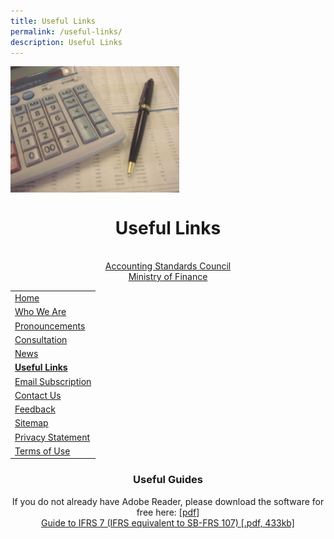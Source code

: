 ```yaml
---
title: Useful Links
permalink: /useful-links/
description: Useful Links
---
```

<img src="/images/Images/Default%20Source/Useful%20Links/img-fr.jpg" alt="img-fr" style="height:202; width:270px;  margin-right:20px;" align="center"> <br><center> <h1>Useful Links</h1>	
[Accounting Standards Council](http://www.asc.gov.sg/)  <br>
[Ministry of Finance](http://www.mof.gov.sg/)  


||
|---|
| [Home](/) |
| [Who We Are](/who-we-are/introduction/) |
| [Pronouncements](/pronouncements/sb-frs/effective-as-at-1-january-2022/) |
| [Consultation](/consultation/exposure-drafts/) |
| [News](/news/) |
| **[Useful Links](/useful-links/)** |
| [Email Subscription](https://form.gov.sg/63624f45fbb3dd00128d2177) |
| [Contact Us](/contact-us/) |
| [Feedback](https://app.helpdesk.agd.gov.sg/public_user/common/Helpdesk.aspx?+3Yh9GmoHeKhzWZc3r2CaJKxUDwVVo7KD+QyznqJW77da0JbfPFRlL+RQ6qggH9m) |
| [Sitemap](/sitemap) |
| [Privacy Statement](/privacy) |
| [Terms of Use](/terms-of-use) |

### Useful Guides
  
If you do not already have Adobe Reader, please download the software for free here: \[[pdf](http://www.adobe.com/products/acrobat/readstep2.html)\]  
[Guide to IFRS 7 (IFRS equivalent to SB-FRS 107) \[.pdf, 433kb\]](/files/Docs/Default%20Source/Useful%20Links/ifrs7forcorporates.pdf)